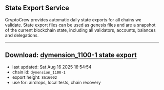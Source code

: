 ## State Export Service
CryptoCrew provides automatic daily state exports for all chains we validate. State export files can be used as genesis files and are a snapshot of the current blockchain state, including all validators, accounts, balances and delegations.

---
**Download: [dymension_1100-1 state export](https://dl-eu2.ccvalidators.com/SERVICE/dymension/dymension_1100-1_export_8616002.json)**
---

- last updated: Sat Aug 16 2025 16:54:54
- chain id: `dymension_1100-1`
- export height: `8616002`
- use for: airdrops, local tests, chain recovery
